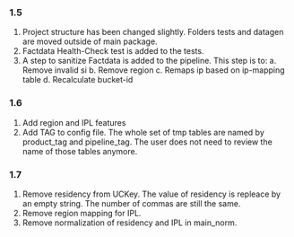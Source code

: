 ### 1.5
1. Project structure has been changed slightly. Folders tests and datagen are moved outside of main package.
2. Factdata Health-Check test is added to the tests.
3. A step to sanitize Factdata is added to the pipeline. This step is to:
    a. Remove invalid si
    b. Remove region
    c. Remaps ip based on ip-mapping table
    d. Recalculate bucket-id

### 1.6
1. Add region and IPL features
2. Add TAG to config file. The whole set of tmp tables are named by product_tag and pipeline_tag. The user does not need to review the name of those tables anymore. 

### 1.7
1. Remove residency from UCKey. The value of residency is repleace by an empty string. The number of commas are still the same.
2. Remove region mapping for IPL.
3. Remove normalization of residency and IPL in main_norm.